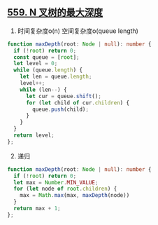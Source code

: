 ## [559. N 叉树的最大深度](https://leetcode.cn/problems/maximum-depth-of-n-ary-tree/description/)

1. 时间复杂度o(n) 空间复杂度o(queue length)
```ts
function maxDepth(root: Node | null): number {
  if (!root) return 0;
  const queue = [root];
  let level = 0;
  while (queue.length) {
    let len = queue.length;
    level++;
    while (len--) {
      let cur = queue.shift();
      for (let child of cur.children) {
        queue.push(child);
      }
    }
  }
  return level;
};
```
2. 递归
```ts
function maxDepth(root: Node | null): number {
  if (!root) return 0;
  let max = Number.MIN_VALUE;
  for (let node of root.children) {
    max = Math.max(max, maxDepth(node))
  }
  return max + 1;
};
```